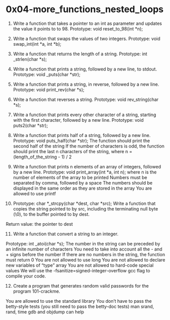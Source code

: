 # 0x04-more_functions_nested_loops

1. Write a function that takes a pointer to an int as parameter and updates the value it points to to 98.
Prototype: void reset_to_98(int *n);

2. Write a function that swaps the values of two integers.
Prototype: void swap_int(int *a, int *b);  

3. Write a function that returns the length of a string.
Prototype: int _strlen(char *s);

4. Write a function that prints a string, followed by a new line, to stdout.
Prototype: void _puts(char *str);

5. Write a function that prints a string, in reverse, followed by a new line.
Prototype: void print_rev(char *s);

6. Write a function that reverses a string.
Prototype: void rev_string(char *s);

7. Write a function that prints every other character of a string, starting with the first character, followed by a new line.
Prototype: void puts2(char *str);

8. Write a function that prints half of a string, followed by a new line.
Prototype: void puts_half(char *str);
The function should print the second half of the string
If the number of characters is odd, the function should print the last n characters of the string, where n = (length_of_the_string - 1) / 2

9. Write a function that prints n elements of an array of integers, followed by a new line.
Prototype: void print_array(int *a, int n);
where n is the number of elements of the array to be printed
Numbers must be separated by comma, followed by a space
The numbers should be displayed in the same order as they are stored in the array
You are allowed to use printf

10. Prototype: char *_strcpy(char *dest, char *src);
Write a function that copies the string pointed to by src, including the terminating null byte (\0), to the buffer pointed to by dest.

Return value: the pointer to dest

11. Write a function that convert a string to an integer.

Prototype: int _atoi(char *s);
The number in the string can be preceded by an infinite number of characters
You need to take into account all the - and + signs before the number
If there are no numbers in the string, the function must return 0
You are not allowed to use long
You are not allowed to declare new variables of “type” array
You are not allowed to hard-code special values
We will use the -fsanitize=signed-integer-overflow gcc flag to compile your code.

12. Create a program that generates random valid passwords for the program 101-crackme.

You are allowed to use the standard library
You don’t have to pass the betty-style tests (you still need to pass the betty-doc tests)
man srand, rand, time
gdb and objdump can help

